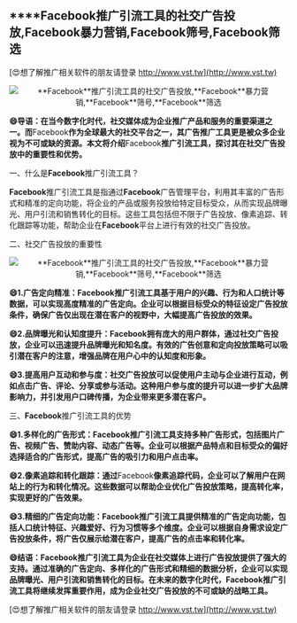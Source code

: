 ## ****Facebook**推广引流工具的社交广告投放,**Facebook**暴力营销,**Facebook**筛号,**Facebook**筛选**

[😍想了解推广相关软件的朋友请登录 http://www.vst.tw](http://www.vst.tw)

 <center><img src="https://vst.tw/MP4/tuiguang/png/3.png" alt="**Facebook**推广引流工具的社交广告投放,**Facebook**暴力营销,**Facebook**筛号,**Facebook**筛选"></center>

**😄导语：在当今数字化时代，社交媒体成为企业推广产品和服务的重要渠道之一。而**Facebook**作为全球最大的社交平台之一，其广告推广工具更是被众多企业视为不可或缺的资源。本文将介绍**Facebook**推广引流工具，探讨其在社交广告投放中的重要性和优势。**

一、什么是**Facebook**推广引流工具？

**Facebook**推广引流工具是指通过**Facebook**广告管理平台，利用其丰富的广告形式和精准的定向功能，将企业的产品或服务投放给特定目标受众，从而实现品牌曝光、用户引流和销售转化的目标。这些工具包括但不限于广告投放、像素追踪、转化跟踪等功能，帮助企业在**Facebook**平台上进行有效的社交广告投放。

二、社交广告投放的重要性

 <center><img src="https://vst.tw/MP4/tuiguang/png/8.png" alt="**Facebook**推广引流工具的社交广告投放,**Facebook**暴力营销,**Facebook**筛号,**Facebook**筛选"></center>

**😄1.广告定向精准：**Facebook**推广引流工具基于用户的兴趣、行为和人口统计等数据，可以实现高度精准的广告定向。企业可以根据目标受众的特征设定广告投放条件，确保广告仅出现在潜在客户的视野中，大幅提高广告投放的效果。**

**😄2.品牌曝光和认知度提升：**Facebook**拥有庞大的用户群体，通过社交广告投放，企业可以迅速提升品牌曝光和知名度。有效的广告创意和定向投放策略可以吸引潜在客户的注意，增强品牌在用户心中的认知度和形象。**

**😄3.提高用户互动和参与度：社交广告投放可以促使用户主动与企业进行互动，例如点击广告、评论、分享或参与活动。这种用户参与度的提升可以进一步扩大品牌影响力，并引发用户口碑传播，为企业带来更多潜在客户。**

三、**Facebook**推广引流工具的优势

**😄1.多样化的广告形式：**Facebook**推广引流工具支持多种广告形式，包括图片广告、视频广告、赞助内容、动态广告等。企业可以根据产品特点和目标受众的偏好选择适合的广告形式，提高广告的吸引力和用户点击率。**

**😄2.像素追踪和转化跟踪：通过**Facebook**像素追踪代码，企业可以了解用户在网站上的行为和转化情况。这些数据可以帮助企业优化广告投放策略，提高转化率，实现更好的广告效果。**

**😄3.精细的广告定向功能：**Facebook**推广引流工具提供精准的广告定向功能，包括人口统计特征、兴趣爱好、行为习惯等多个维度。企业可以根据自身需求设定广告投放条件，将广告仅展示给潜在客户，提高广告的点击率和转化率。**

**😄结语：**Facebook**推广引流工具为企业在社交媒体上进行广告投放提供了强大的支持。通过准确的广告定向、多样化的广告形式和精细的数据分析，企业可以实现品牌曝光、用户引流和销售转化的目标。在未来的数字化时代，**Facebook**推广引流工具将继续发挥重要作用，成为企业社交广告投放的不可或缺的战略工具。**

[😍想了解推广相关软件的朋友请登录 http://www.vst.tw](http://www.vst.tw)



